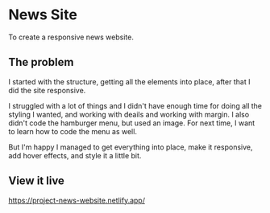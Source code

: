 # News Site

To create a responsive news website.

## The problem

I started with the structure, getting all the elements into place, after that I did the site responsive.

I struggled with a lot of things and I didn't have enough time for doing all the styling I wanted, and working with deails and working with margin. I also didn't code the hamburger menu, but used an image. For next time, I want to learn how to code the menu as well.

But I'm happy I managed to get everything into place, make it responsive, add hover effects, and style it a little bit.

## View it live
https://project-news-website.netlify.app/
